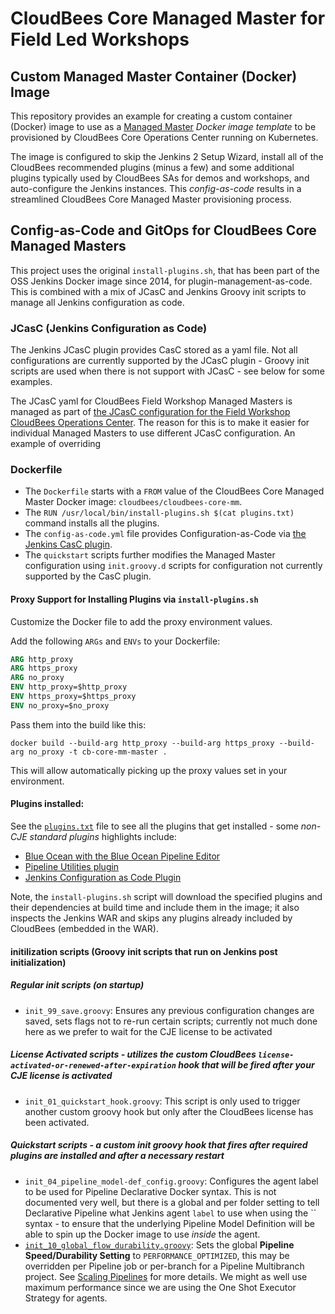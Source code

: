 # CloudBees Core Managed Master for Field Led Workshops
## Custom Managed Master Container (Docker) Image
This repository provides an example for creating a custom container (Docker) image to use as a [Managed Master](https://go.cloudbees.com/docs/cloudbees-core/cloud-admin-guide/operating/#managing-masters) *Docker image template* to be provisioned by CloudBees Core Operations Center running on Kubernetes. 

The image is configured to skip the Jenkins 2 Setup Wizard, install all of the CloudBees recommended plugins (minus a few) and some additional plugins typically used by CloudBees SAs for demos and workshops, and auto-configure the Jenkins instances. This *config-as-code* results in a streamlined CloudBees Core Managed Master provisioning process.

## Config-as-Code and GitOps for CloudBees Core Managed Masters
This project uses the original `install-plugins.sh`, that has been part of the OSS Jenkins Docker image since 2014, for plugin-management-as-code. This is combined with a mix of JCasC and Jenkins Groovy init scripts to manage all Jenkins configuration as code.

### JCasC (Jenkins Configuration as Code)
The Jenkins JCasC plugin provides CasC stored as a yaml file. Not all configurations are currently supported by the JCasC plugin - Groovy init scripts are used when there is not support with JCasC - see below for some examples.

The JCasC yaml for CloudBees Field Workshop Managed Masters is managed as part of [the JCasC configuration for the Field Workshop CloudBees Operations Center](https://github.com/kypseli/cb-core-oc-workshop/blob/master/k8s/casc.yml#L48). The reason for this is to make it easier for individual Managed Masters to use different JCasC configuration. An example of overriding 

### Dockerfile
- The `Dockerfile` starts with a `FROM` value of the CloudBees Core Managed Master Docker image: `cloudbees/cloudbees-core-mm`. 
- The `RUN /usr/local/bin/install-plugins.sh $(cat plugins.txt)` command installs all the plugins.
- The `config-as-code.yml` file provides Configuration-as-Code via [the Jenkins CasC plugin](https://github.com/jenkinsci/configuration-as-code-plugin).
- The `quickstart` scripts further modifies the Managed Master configuration using `init.groovy.d` scripts for configuration not currently supported by the CasC plugin.

#### Proxy Support for Installing Plugins via `install-plugins.sh`
Customize the Docker file to add the proxy environment values. 

Add the following `ARGs` and `ENVs` to your Dockerfile:
```Dockerfile
ARG http_proxy
ARG https_proxy
ARG no_proxy
ENV http_proxy=$http_proxy
ENV https_proxy=$https_proxy
ENV no_proxy=$no_proxy
```
 
Pass them into the build like this:

```shell
docker build --build-arg http_proxy --build-arg https_proxy --build-arg no_proxy -t cb-core-mm-master .
```

This will allow automatically picking up the proxy values set in your environment.  

#### Plugins installed:
See the [`plugins.txt`](plugins.txt) file to see all the plugins that get installed - some *non-CJE standard plugins* highlights include:

- [Blue Ocean with the Blue Ocean Pipeline Editor](https://jenkins.io/doc/book/blueocean/)
- [Pipeline Utilities plugin](https://jenkins.io/doc/pipeline/steps/pipeline-utility-steps/)
- [Jenkins Configuration as Code Plugin](https://github.com/jenkinsci/configuration-as-code-plugin)

Note, the `install-plugins.sh` script will download the specified plugins and their dependencies at build time and include them in the image; it also inspects the Jenkins WAR and skips any plugins already included by CloudBees (embedded in the WAR).

#### initilization scripts (Groovy init scripts that run on Jenkins post initialization)
##### Regular init scripts (on startup)
- `init_99_save.groovy`: Ensures any previous configuration changes are saved, sets flags not to re-run certain scripts; currently not much done here as we prefer to wait for the CJE license to be activated

##### License Activated scripts - utilizes the custom CloudBees `license-activated-or-renewed-after-expiration` hook that will be fired after your CJE license is activated
- `init_01_quickstart_hook.groovy`: This script is only used to trigger another custom groovy hook but only after the CloudBees license has been activated.

##### Quickstart scripts - a custom init groovy hook that fires after required plugins are installed and after a necessary restart
- `init_04_pipeline_model-def_config.groovy`: Configures the agent label to be used for Pipeline Declarative Docker syntax. This is not documented very well, but there is a global and per folder setting to tell Declarative Pipeline what Jenkins agent `label` to use when using the `` syntax - to ensure that the underlying Pipeline Model Definition will be able to spin up the Docker image to use *inside* the agent.
- [`init_10_global_flow_durability.groovy`](quickstart/init_10_global_flow_durability.groovy): Sets the global **Pipeline Speed/Durability Setting** to `PERFORMANCE_OPTIMIZED`, this may be overridden per Pipeline job or per-branch for a Pipeline Multibranch project. See [Scaling Pipelines](https://jenkins.io/doc/book/pipeline/scaling-pipeline/) for more details. We might as well use maximum performance since we are using the One Shot Executor Strategy for agents.


